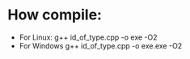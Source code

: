 # How compile:
* For Linux: g++ id_of_type.cpp -o exe -O2
* For Windows g++ id_of_type.cpp -o exe.exe -O2

